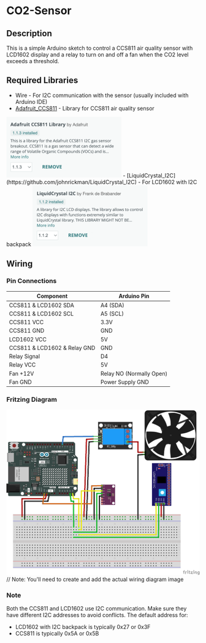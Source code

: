 # CO2-Sensor

## Description

This is a simple Arduino sketch to control a CCS811 air quality sensor with LCD1602 display and a relay to turn on and off a fan when the CO2 level exceeds a threshold.

## Required Libraries

- Wire - For I2C communication with the sensor (usually included with Arduino IDE)
- [Adafruit_CCS811](https://github.com/adafruit/Adafruit_CCS811) - Library for CCS811 air quality sensor
<img src="./images/library-ccs811.png" alt="CCS811 Library" width="300"/>
- [LiquidCrystal_I2C](https://github.com/johnrickman/LiquidCrystal_I2C) - For LCD1602 with I2C backpack
<img src="./images/library-lcdi2c.png" alt="LCD I2C Library" width="300"/>
  
## Wiring

### Pin Connections

| Component | Arduino Pin |
|-----------|------------|
| CCS811 & LCD1602 SDA | A4 (SDA) |
| CCS811 & LCD1602 SCL | A5 (SCL) |
| CCS811 VCC | 3.3V |
| CCS811 GND | GND |
| LCD1602 VCC | 5V |
| CCS811 & LCD1602 & Relay GND | GND |
| Relay Signal | D4 |
| Relay VCC | 5V |
| Fan +12V | Relay NO (Normally Open) |
| Fan GND | Power Supply GND |

### Fritzing Diagram

![Wiring Diagram](./images/wiring_diagram.png)
// Note: You'll need to create and add the actual wiring diagram image

### Note
Both the CCS811 and LCD1602 use I2C communication. Make sure they have different I2C addresses to avoid conflicts. The default address for:

- LCD1602 with I2C backpack is typically 0x27 or 0x3F
- CCS811 is typically 0x5A or 0x5B
